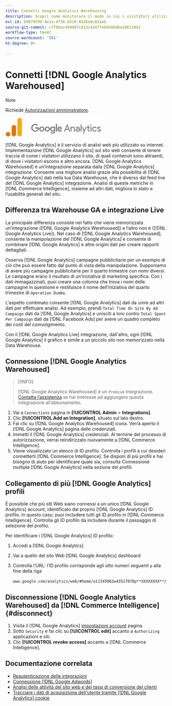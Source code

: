 ```yaml
---
title: Connetti Google Analytics Warehousing
description: Scopri come monitorare il modo in cui i visitatori utilizzano il tuo sito, quali contenuti sono attraenti, dove i visitatori escono e altro ancora.
exl-id: b9879399-9e1a-4f36-b510-8426ebc83aeb
source-git-commit: c7f6bacd49487cd13c4347fe6dd46d6a10613942
workflow-type: tm+mt
source-wordcount: '501'
ht-degree: 0%

---
```


# Connetti [!DNL Google Analytics Warehoused]

>[!NOTE]
>
>Richiede [Autorizzazioni amministratore](../../../administrator/user-management/user-management.md).

![](../../../assets/google-analytics-logo.png)

[!DNL Google Analytics] è il servizio di analisi web più utilizzato su internet. Implementazione [!DNL Google Analytics] sul sito web consente di tenere traccia di come i visitatori utilizzano il sito, di quali contenuti sono attraenti, di dove i visitatori escono e altro ancora. [!DNL Google Analytics Warehoused] è un’integrazione separata dalla [!DNL Google Analytics] integrazione. Consente una migliore analisi grazie alla possibilità di [!DNL Google Analytics] dati nella tua Data Warehouse, che è diverso dal feed live del [!DNL Google Analytics] integrazione. Analisi di queste metriche in [!DNL Commerce Intelligence], insieme ad altri dati, migliora lo stato e l’usabilità generali del sito.

## Differenza tra Warehouse GA e integrazione Live

La principale differenza consiste nel fatto che viene memorizzata un’integrazione ([!DNL Google Analytics Warehoused]) e l’altro non è ([!DNL Google Analytics Live]). Nel caso di [!DNL Google Analytics Warehoused], consente la manipolazione del [!DNL Google Analytics] e consente di combinare [!DNL Google Analytics] e altre origini dati per creare rapporti dettagliati.

Osserva [!DNL Google Analytics] campagne pubblicitarie per un esempio di ciò che può essere fatto dal punto di vista della manipolazione. Supponiamo di avere più campagne pubblicitarie per il quarto trimestre con nomi diversi. Le campagne erano il risultato di un’iniziativa di marketing specifica. Con i dati immagazzinati, puoi creare una colonna che trova i nomi delle campagne in questione e restituisce il nome dell’iniziativa del quarto trimestre di `Operation Dumbo`.

L&#39;aspetto combinato consente [!DNL Google Analytics] dati da unire ad altri dati per effettuare analisi. Ad esempio, prendi `Total Time On Site By Ad Campaign` dati da [!DNL Google Analytics] e unisciti a loro contro `Total Spent Per Campaign` dati da [!DNL Facebook Ads] per avere un quadro completo dei costi del coinvolgimento.

Con il [!DNL Google Analytics Live] integrazione, dall&#39;altro, ogni [!DNL Google Analytics] il grafico è simile a un piccolo silo non memorizzato nella Data Warehouse.

## Connessione [!DNL Google Analytics Warehoused]

>[!INFO]
>
>[!DNL Google Analytics Warehoused] è un `Premium` Integrazione. [Contatta l’assistenza](https://experienceleague.adobe.com/docs/commerce-knowledge-base/kb/troubleshooting/miscellaneous/mbi-service-policies.html) se hai interesse ad aggiungere questa integrazione all’abbonamento.

1. Vai a `Connections` pagina in **[!UICONTROL Admin** > **Integrations]**.
1. Clic **[!UICONTROL Add an Integration]**, situato sul lato destro.
1. Fai clic su [!DNL Google Analytics Warehoused] icona. Verrà aperto il [!DNL Google Analytics] pagina delle credenziali.
1. Immetti il [!DNL Google Analytics] credenziali. Al termine del processo di autorizzazione, verrai reindirizzato nuovamente a [!DNL Commerce Intelligence].
1. Viene visualizzato un elenco di ID profilo. Controlla i profili a cui desideri connetterti [!DNL Commerce Intelligence]. Se disponi di più profili e hai bisogno di aiuto per identificare quale sia, consulta Connessione multipla [!DNL Google Analytics] nella sezione dei profili.

## Collegamento di più [!DNL Google Analytics] profili

È possibile che più siti Web siano connessi a un unico [!DNL Google Analytics] account, identificato dal proprio [!DNL Google Analytics] ID profilo. In questo caso, puoi includere tutti gli ID profilo in [!DNL Commerce Intelligence]. Controlla gli ID profilo da includere durante il passaggio di selezione del profilo.

Per identificare i [!DNL Google Analytics] ID profilo:

1. Accedi a [!DNL Google Analytics]
1. Vai a quello del sito Web [!DNL Google Analytics] dashboard
1. Controlla l’URL: l’ID profilo corrisponde agli otto numeri seguenti `p` alla fine della riga

   `www.google.com/analytics/web/#home/a11345062w43527078p**XXXXXXXX**/`

## Disconnessione [!DNL Google Analytics Warehoused] da [!DNL Commerce Intelligence] {#disconnect}

1. Visita il [!DNL Google Analytics] [impostazioni account](https://myaccount.google.com/intro) pagina.
1. Sotto `Security` e fai clic su **[!UICONTROL edit]** accanto a `Authorizing` applicazioni e siti.
1. Clic **[!UICONTROL revoke access]** accanto a [!DNL Commerce Intelligence].

## Documentazione correlata

* [Reautenticazione delle integrazioni](https://experienceleague.adobe.com/docs/commerce-knowledge-base/kb/how-to/mbi-reauthenticating-integrations.html)
* [Connessione [!DNL Google Adwords]](../integrations/google-adwords.md)
* [Analisi delle attività del sito web e dei tassi di conversione dei clienti](../../analysis/web-act-cust-conversion.md)
* [Tracciare i dati di acquisizione dell&#39;utente tramite [!DNL Google Analytics] cookie](../../analysis/google-track-user-acq.md)
